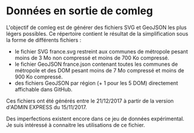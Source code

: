 # Données en sortie de comleg

L'objectif de comleg est de générer des fichiers SVG et GeoJSON les plus légers possibles.
Ce répertoire contient le résultat de la simplification sous la forme de différents fichiers :
- le fichier SVG france.svg restreint aux communes de métropole pesant moins de 3 Mo non compressé et moins de 700 Ko compressé.
- le fichier GeoJSON france.json contenant toutes les communes de métropole et des DOM pesant moins de 7 Mo compressé
  et moins de 900 Ko compressé.
- des fichiers GeoJSON par région (+ 1 pour les 5 DOM) directement affichable dans GitHub.    

Ces fichiers ont été générés entre le 21/12/2017 à partir de la version d'ADMIN EXPRESS du 15/11/2017.

Des imperfections existent encore dans ce jeu de données expérimental.  
Je suis intéressé à connaitre les utilisations de ce fichier.  
